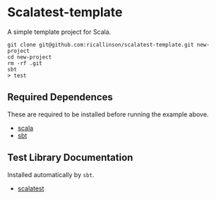 # Scalatest-template

A simple template project for Scala.

	git clone git@github.com:ricallinson/scalatest-template.git new-project
	cd new-project
	rm -rf .git
	sbt
	> test

## Required Dependences

These are required to be installed before running the example above.

* [scala](http://www.scala-lang.org/downloads)
* [sbt](http://www.scala-sbt.org/release/docs/Getting-Started/Setup.html#installing-sbt)

## Test Library Documentation

Installed automatically by `sbt`.

* [scalatest](http://www.scalatest.org/)
